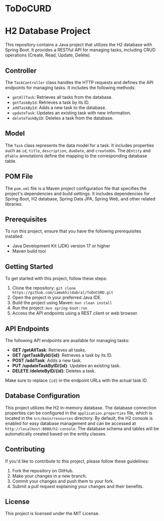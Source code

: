 # ToDoCURD
# H2 Database Project

This repository contains a Java project that utilizes the H2 database with Spring Boot. It provides a RESTful API for managing tasks, including CRUD operations (Create, Read, Update, Delete).

## Controller

The `TaskController` class handles the HTTP requests and defines the API endpoints for managing tasks. It includes the following methods:

- `getAllTask`: Retrieves all tasks from the database.
- `getTaskById`: Retrieves a task by its ID.
- `addTaskById`: Adds a new task to the database.
- `updateTask`: Updates an existing task with new information.
- `deleteTaskByID`: Deletes a task from the database.

## Model

The `Task` class represents the data model for a task. It includes properties such as `id`, `title`, `description`, `dueDate`, and `createdOn`. The `@Entity` and `@Table` annotations define the mapping to the corresponding database table.

## POM File

The `pom.xml` file is a Maven project configuration file that specifies the project's dependencies and build settings. It includes dependencies for Spring Boot, H2 database, Spring Data JPA, Spring Web, and other related libraries.

## Prerequisites

To run this project, ensure that you have the following prerequisites installed:

- Java Development Kit (JDK) version 17 or higher
- Maven build tool

## Getting Started

To get started with this project, follow these steps:

1. Clone the repository: `git clone https://github.com/iamakhildabral/ToDoCURD.git`
2. Open the project in your preferred Java IDE.
3. Build the project using Maven: `mvn clean install`
4. Run the project: `mvn spring-boot:run`
5. Access the API endpoints using a REST client or web browser.

## API Endpoints

The following API endpoints are available for managing tasks:

- **GET /getAllTask**: Retrieves all tasks.
- **GET /getTaskById/{id}**: Retrieves a task by its ID.
- **POST /addTask**: Adds a new task.
- **PUT /updateTaskByID/{id}**: Updates an existing task.
- **DELETE /deleteByID/{id}**: Deletes a task.

Make sure to replace `{id}` in the endpoint URLs with the actual task ID.

## Database Configuration

This project utilizes the H2 in-memory database. The database connection properties can be configured in the `application.properties` file, which is located in the `src/main/resources` directory. By default, the H2 console is enabled for easy database management and can be accessed at `http://localhost:8080/h2-console`. The database schema and tables will be automatically created based on the entity classes.

## Contributing

If you'd like to contribute to this project, please follow these guidelines:

1. Fork the repository on GitHub.
2. Make your changes in a new branch.
3. Commit your changes and push them to your fork.
4. Submit a pull request explaining your changes and their benefits.

## License

This project is licensed under the MIT License.
